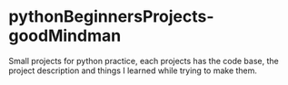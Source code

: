 # pythonBeginnersProjects-goodMindman
Small projects for python practice, each projects has the code base, the project description and things I learned while trying to make them.  
